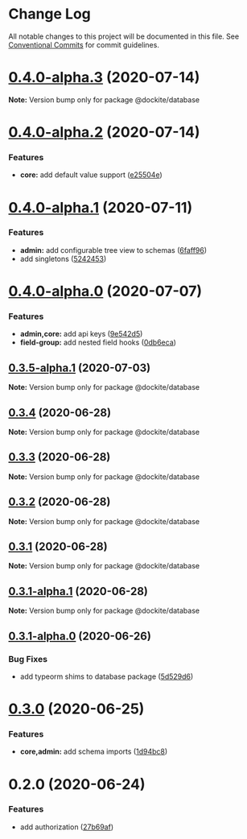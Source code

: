 # Change Log

All notable changes to this project will be documented in this file.
See [Conventional Commits](https://conventionalcommits.org) for commit guidelines.

# [0.4.0-alpha.3](https://github.com/dockite/dockite/compare/@dockite/database@0.4.0-alpha.2...@dockite/database@0.4.0-alpha.3) (2020-07-14)

**Note:** Version bump only for package @dockite/database





# [0.4.0-alpha.2](https://github.com/dockite/dockite/compare/@dockite/database@0.4.0-alpha.1...@dockite/database@0.4.0-alpha.2) (2020-07-14)


### Features

* **core:** add default value support ([e25504e](https://github.com/dockite/dockite/commit/e25504e7d3d7d4b61b7c29ba4e25ffcaa7090f79))





# [0.4.0-alpha.1](https://github.com/dockite/dockite/compare/@dockite/database@0.4.0-alpha.0...@dockite/database@0.4.0-alpha.1) (2020-07-11)


### Features

* **admin:** add configurable tree view to schemas ([6faff96](https://github.com/dockite/dockite/commit/6faff9643b3db09e5bfe8a67345f8296c012c203))
* add singletons ([5242453](https://github.com/dockite/dockite/commit/52424536b91e7665c4af31a258060c5f770bcfd2))





# [0.4.0-alpha.0](https://github.com/dockite/dockite/compare/@dockite/database@0.3.4...@dockite/database@0.4.0-alpha.0) (2020-07-07)


### Features

* **admin,core:** add api keys ([9e542d5](https://github.com/dockite/dockite/commit/9e542d5c10f9ebe8fccb2c2489fddc2b7f2bbb72))
* **field-group:** add nested field hooks ([0db6eca](https://github.com/dockite/dockite/commit/0db6ecaff7f3f883302b135bc88e3fb8639999aa))





## [0.3.5-alpha.1](https://github.com/dockite/dockite/compare/@dockite/database@0.3.4...@dockite/database@0.3.5-alpha.1) (2020-07-03)

**Note:** Version bump only for package @dockite/database





## [0.3.4](https://github.com/dockite/dockite/compare/@dockite/database@0.3.0...@dockite/database@0.3.4) (2020-06-28)

**Note:** Version bump only for package @dockite/database





## [0.3.3](https://github.com/dockite/dockite/compare/@dockite/database@0.3.0...@dockite/database@0.3.3) (2020-06-28)

**Note:** Version bump only for package @dockite/database





## [0.3.2](https://github.com/dockite/dockite/compare/@dockite/database@0.3.0...@dockite/database@0.3.2) (2020-06-28)

**Note:** Version bump only for package @dockite/database





## [0.3.1](https://github.com/dockite/dockite/compare/@dockite/database@0.3.0...@dockite/database@0.3.1) (2020-06-28)

**Note:** Version bump only for package @dockite/database





## [0.3.1-alpha.1](https://github.com/dockite/dockite/compare/@dockite/database@0.3.0...@dockite/database@0.3.1-alpha.1) (2020-06-28)

**Note:** Version bump only for package @dockite/database





## [0.3.1-alpha.0](https://github.com/dockite/dockite/compare/@dockite/database@0.3.0...@dockite/database@0.3.1-alpha.0) (2020-06-26)


### Bug Fixes

* add typeorm shims to database package ([5d529d6](https://github.com/dockite/dockite/commit/5d529d6e61f151e704e6889b2dac74da68f2dd23))





# [0.3.0](https://github.com/dockite/dockite/compare/@dockite/database@0.2.0...@dockite/database@0.3.0) (2020-06-25)


### Features

* **core,admin:** add schema imports ([1d94bc8](https://github.com/dockite/dockite/commit/1d94bc8eacfb6c28d5ddf000dd6f9a9b5bbd4456))





# 0.2.0 (2020-06-24)


### Features

* add authorization ([27b69af](https://github.com/dockite/dockite/commit/27b69afa2e15cc246cea082be245db17be453a78))
